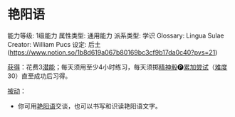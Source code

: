 # 艳阳语

能力等级: 1级能力
属性类型: 通用能力
派系类型: 学识
Glossary: Lingua Sulae
Creator: William Pucs
设定: 后土 (https://www.notion.so/1b8d619a067b80169bc3cf9b17da0c40?pvs=21)

<aside>

[获得](https://www.notion.so/1b3d619a067b8027ba38e2c1caf9d84b?pvs=21)：花费3[潜能](https://www.notion.so/1b3d619a067b80c2bdb4c721adc30021?pvs=21)；每天须用至少4小时练习，每天须掷[精神骰](https://www.notion.so/1b3d619a067b80a8a9ffef3e0057db9d?pvs=21)🅟[累加尝试](https://www.notion.so/1b3d619a067b803aa44aee27ccd6ce77?pvs=21)（[难度](https://www.notion.so/1b3d619a067b80fbbc95dc0c033f5e3c?pvs=21)30）直至成功后习得。

</aside>

<aside>

[被动](https://www.notion.so/1b3d619a067b8041a000ebc294fff708?pvs=21)：

- 你可用[艳阳语](https://www.notion.so/1b8d619a067b802ba41add5b7a19ca22?pvs=21)交谈，也可以书写和识读艳阳语文字。
</aside>